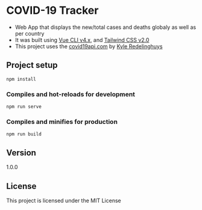 # COVID-19 Tracker

- Web App that displays the new/total cases and deaths globaly as well as per country
- It was built using [Vue CLI v4.x](https://cli.vuejs.org/), and [Tailwind CSS v2.0](https://tailwindcss.com/)
- This project uses the [covid19api.com](https://covid19api.com/) by [Kyle Redelinghuys](https://twitter.com/ksredelinghuys)

## Project setup
```
npm install
```

### Compiles and hot-reloads for development
```
npm run serve
```

### Compiles and minifies for production
```
npm run build
```

## Version

1.0.0

## License

This project is licensed under the MIT License

